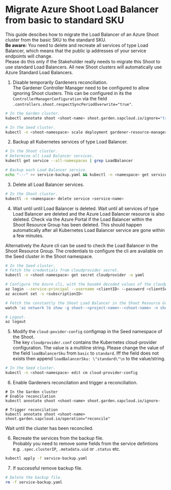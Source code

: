 # Migrate Azure Shoot Load Balancer from basic to standard SKU

This guide descibes how to migrate the Load Balancer of an Azure Shoot cluster from the basic SKU to the standard SKU.<br/>
**Be aware:** You need to delete and recreate all services of type Load Balancer, which means that the public ip addresses of your service endpoints will change.<br/>
Please do this only if the Stakeholder really needs to migrate this Shoot to use standard Load Balancers. All new Shoot clusters will automatically use Azure Standard Load Balancers.

1. Disable temporarily Gardeners reconciliation.<br>
The Gardener Controller Manager need to be configured to allow ignoring Shoot clusters.
This can be configured in its the `ControllerManagerConfiguration` via the field `.controllers.shoot.respectSyncPeriodOverwrite="true"`.

```sh
# In the Garden cluster.
kubectl annotate shoot <shoot-name> shoot.garden.sapcloud.io/ignore="true"

# In the Seed cluster.
kubectl -n <shoot-namespace> scale deployment gardener-resource-manager --replicas=0
```

2. Backup all Kubernetes services of type Load Balancer.
```sh
# In the Shoot cluster.
# Determine all Load Balancer services.
kubectl get service --all-namespaces | grep LoadBalancer

# Backup each Load Balancer service.
echo "---" >> service-backup.yaml && kubectl -n <namespace> get service <service-name> -o yaml >> service-backup.yaml
```

3. Delete all Load Balancer services.
```sh
# In the Shoot cluster.
kubectl -n <namespace> delete service <service-name>
```

4. Wait until until Load Balancer is deleted.
Wait until all services of type Load Balancer are deleted and the Azure Load Balancer resource is also deleted.
Check via the Azure Portal if the Load Balancer within the Shoot Resource Group has been deleted.
This should happen automatically after all Kubernetes Load Balancer service are gone within a few minutes.

Alternatively the Azure cli can be used to check the Load Balancer in the Shoot Resource Group.
The credentials to configure the cli are available on the Seed cluster in the Shoot namespace.
```sh
# In the Seed cluster.
# Fetch the credentials from cloudprovider secret.
kubectl -n <shoot-namespace> get secret cloudprovider -o yaml

# Configure the Azure cli, with the base64 decoded values of the cloudprovider secret.
az login --service-principal --username <clientID> --password <clientSecret> --tenant <tenantID>
az account set -s <subscriptionID>

# Fetch the constantly the Shoot Load Balancer in the Shoot Resource Group. Wait until the resource is gone.
watch 'az network lb show -g shoot--<project-name>--<shoot-name> -n shoot--<project-name>--<shoot-name>'

# Logout.
az logout
```

5. Modify the `cloud-povider-config` configmap in the Seed namespace of the Shoot.<br/>
The key `cloudprovider.conf` contains the Kubernetes cloud-provider configuration.
The value is a multiline string. Please change the value of the field `loadBalancerSku` from `basic` to `standard`.
Iff the field does not exists then append `loadBalancerSku: \"standard\"\n` to the value/string.
```sh
# In the Seed cluster.
kubectl -n <shoot-namespace> edit cm cloud-provider-config
```

6. Enable Gardeners reconcilation and trigger a reconciliation.
```
# In the Garden cluster
# Enable reconcilation
kubectl annotate shoot <shoot-name> shoot.garden.sapcloud.io/ignore-

# Trigger reconcilation
kubectl annotate shoot <shoot-name> shoot.garden.sapcloud.io/operation="reconcile"
```
Wait until the cluster has been reconciled.

6. Recreate the services from the backup file.<br/>
Probably you need to remove some fields from the service defintions e.g. `.spec.clusterIP`, `.metadata.uid` or `.status` etc.
```sh
kubectl apply -f service-backup.yaml
```

7. If successful remove backup file.
```sh
# Delete the backup file.
rm -f service-backup.yaml
```

